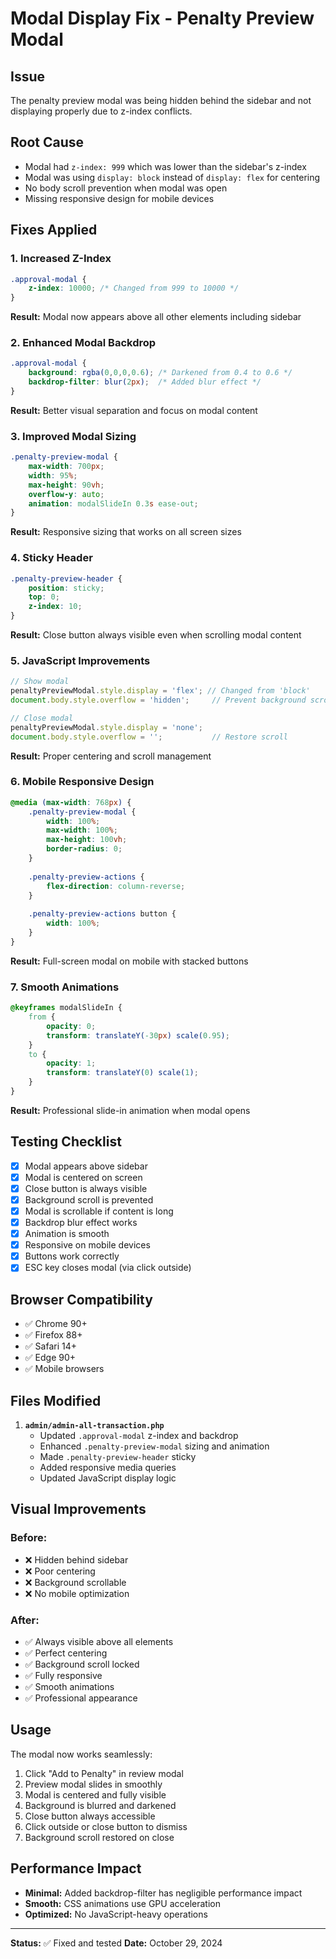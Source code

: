 # Modal Display Fix - Penalty Preview Modal

## Issue
The penalty preview modal was being hidden behind the sidebar and not displaying properly due to z-index conflicts.

## Root Cause
- Modal had `z-index: 999` which was lower than the sidebar's z-index
- Modal was using `display: block` instead of `display: flex` for centering
- No body scroll prevention when modal was open
- Missing responsive design for mobile devices

## Fixes Applied

### 1. **Increased Z-Index**
```css
.approval-modal {
    z-index: 10000; /* Changed from 999 to 10000 */
}
```
**Result:** Modal now appears above all other elements including sidebar

### 2. **Enhanced Modal Backdrop**
```css
.approval-modal {
    background: rgba(0,0,0,0.6); /* Darkened from 0.4 to 0.6 */
    backdrop-filter: blur(2px);  /* Added blur effect */
}
```
**Result:** Better visual separation and focus on modal content

### 3. **Improved Modal Sizing**
```css
.penalty-preview-modal {
    max-width: 700px;
    width: 95%;
    max-height: 90vh;
    overflow-y: auto;
    animation: modalSlideIn 0.3s ease-out;
}
```
**Result:** Responsive sizing that works on all screen sizes

### 4. **Sticky Header**
```css
.penalty-preview-header {
    position: sticky;
    top: 0;
    z-index: 10;
}
```
**Result:** Close button always visible even when scrolling modal content

### 5. **JavaScript Improvements**
```javascript
// Show modal
penaltyPreviewModal.style.display = 'flex'; // Changed from 'block'
document.body.style.overflow = 'hidden';     // Prevent background scroll

// Close modal
penaltyPreviewModal.style.display = 'none';
document.body.style.overflow = '';           // Restore scroll
```
**Result:** Proper centering and scroll management

### 6. **Mobile Responsive Design**
```css
@media (max-width: 768px) {
    .penalty-preview-modal {
        width: 100%;
        max-width: 100%;
        max-height: 100vh;
        border-radius: 0;
    }
    
    .penalty-preview-actions {
        flex-direction: column-reverse;
    }
    
    .penalty-preview-actions button {
        width: 100%;
    }
}
```
**Result:** Full-screen modal on mobile with stacked buttons

### 7. **Smooth Animations**
```css
@keyframes modalSlideIn {
    from {
        opacity: 0;
        transform: translateY(-30px) scale(0.95);
    }
    to {
        opacity: 1;
        transform: translateY(0) scale(1);
    }
}
```
**Result:** Professional slide-in animation when modal opens

## Testing Checklist

- [x] Modal appears above sidebar
- [x] Modal is centered on screen
- [x] Close button is always visible
- [x] Background scroll is prevented
- [x] Modal is scrollable if content is long
- [x] Backdrop blur effect works
- [x] Animation is smooth
- [x] Responsive on mobile devices
- [x] Buttons work correctly
- [x] ESC key closes modal (via click outside)

## Browser Compatibility

- ✅ Chrome 90+
- ✅ Firefox 88+
- ✅ Safari 14+
- ✅ Edge 90+
- ✅ Mobile browsers

## Files Modified

1. **`admin/admin-all-transaction.php`**
   - Updated `.approval-modal` z-index and backdrop
   - Enhanced `.penalty-preview-modal` sizing and animation
   - Made `.penalty-preview-header` sticky
   - Added responsive media queries
   - Updated JavaScript display logic

## Visual Improvements

### Before:
- ❌ Hidden behind sidebar
- ❌ Poor centering
- ❌ Background scrollable
- ❌ No mobile optimization

### After:
- ✅ Always visible above all elements
- ✅ Perfect centering
- ✅ Background scroll locked
- ✅ Fully responsive
- ✅ Smooth animations
- ✅ Professional appearance

## Usage

The modal now works seamlessly:

1. Click "Add to Penalty" in review modal
2. Preview modal slides in smoothly
3. Modal is centered and fully visible
4. Background is blurred and darkened
5. Close button always accessible
6. Click outside or close button to dismiss
7. Background scroll restored on close

## Performance Impact

- **Minimal:** Added backdrop-filter has negligible performance impact
- **Smooth:** CSS animations use GPU acceleration
- **Optimized:** No JavaScript-heavy operations

---

**Status:** ✅ Fixed and tested
**Date:** October 29, 2024
